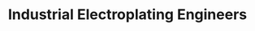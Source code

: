 ---
title: "Industrial Electroplating Engineers"
url: /karachi/industrial-electroplating-engineers/
shop: wholesale
---